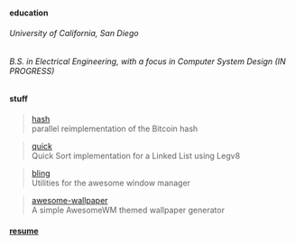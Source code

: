 #### education

###### University of California, San Diego

###### B.S. in Electrical Engineering, with a focus in Computer System Design (IN PROGRESS)

#### stuff

> [hash](https://github.com/JavaCafe01/hash) <br>
> parallel reimplementation of the Bitcoin hash

> [quick](https://github.com/JavaCafe01/quick) <br>
> Quick Sort implementation for a Linked List using Legv8

> [bling](https://github.com/BlingCorp/bling) <br>
> Utilities for the awesome window manager

> [awesome-wallpaper](https://github.com/JavaCafe01/awesome-wallpaper) <br>
> A simple AwesomeWM themed wallpaper generator

#### [resume](https://resume-javacafe01.vercel.app/)
